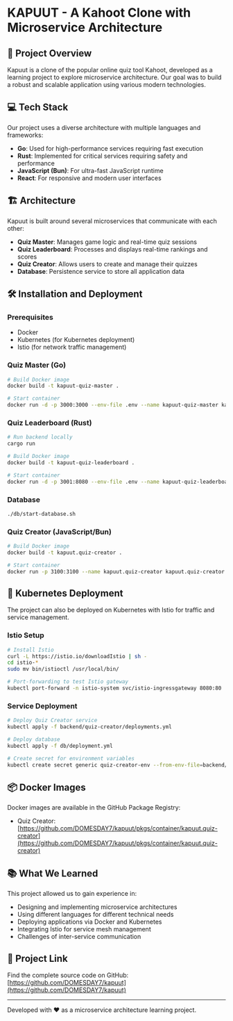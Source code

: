 # KAPUUT - A Kahoot Clone with Microservice Architecture

## 🚀 Project Overview

Kapuut is a clone of the popular online quiz tool Kahoot, developed as a learning project to explore microservice architecture. Our goal was to build a robust and scalable application using various modern technologies.

## 💻 Tech Stack

Our project uses a diverse architecture with multiple languages and frameworks:

- **Go**: Used for high-performance services requiring fast execution
- **Rust**: Implemented for critical services requiring safety and performance
- **JavaScript (Bun)**: For ultra-fast JavaScript runtime
- **React**: For responsive and modern user interfaces

## 🏗️ Architecture

Kapuut is built around several microservices that communicate with each other:

- **Quiz Master**: Manages game logic and real-time quiz sessions
- **Quiz Leaderboard**: Processes and displays real-time rankings and scores
- **Quiz Creator**: Allows users to create and manage their quizzes
- **Database**: Persistence service to store all application data

## 🛠️ Installation and Deployment

### Prerequisites
- Docker
- Kubernetes (for Kubernetes deployment)
- Istio (for network traffic management)

### Quiz Master (Go)

```bash
# Build Docker image
docker build -t kapuut-quiz-master .

# Start container
docker run -d -p 3000:3000 --env-file .env --name kapuut-quiz-master kapuut-quiz-master
```

### Quiz Leaderboard (Rust)

```bash
# Run backend locally
cargo run

# Build Docker image
docker build -t kapuut-quiz-leaderboard .

# Start container
docker run -d -p 3001:8080 --env-file .env --name kapuut-quiz-leaderboard kapuut-quiz-leaderboard
```

### Database

```bash
./db/start-database.sh
```

### Quiz Creator (JavaScript/Bun)

```bash
# Build Docker image
docker build -t kapuut.quiz-creator .

# Start container
docker run -p 3100:3100 --name kapuut.quiz-creator kapuut.quiz-creator
```

## 🚢 Kubernetes Deployment

The project can also be deployed on Kubernetes with Istio for traffic and service management.

### Istio Setup

```bash
# Install Istio
curl -L https://istio.io/downloadIstio | sh -
cd istio-*
sudo mv bin/istioctl /usr/local/bin/

# Port-forwarding to test Istio gateway
kubectl port-forward -n istio-system svc/istio-ingressgateway 8080:80
```

### Service Deployment

```bash
# Deploy Quiz Creator service
kubectl apply -f backend/quiz-creator/deployments.yml

# Deploy database
kubectl apply -f db/deployment.yml

# Create secret for environment variables
kubectl create secret generic quiz-creator-env --from-env-file=backend/quiz-creator/.env
```

## 📦 Docker Images

Docker images are available in the GitHub Package Registry:
- Quiz Creator: [https://github.com/DOMESDAY7/kapuut/pkgs/container/kapuut.quiz-creator](https://github.com/DOMESDAY7/kapuut/pkgs/container/kapuut.quiz-creator)

## 📚 What We Learned

This project allowed us to gain experience in:
- Designing and implementing microservice architectures
- Using different languages for different technical needs
- Deploying applications via Docker and Kubernetes
- Integrating Istio for service mesh management
- Challenges of inter-service communication

## 🔗 Project Link

Find the complete source code on GitHub: [https://github.com/DOMESDAY7/kapuut](https://github.com/DOMESDAY7/kapuut)

---

Developed with ❤️ as a microservice architecture learning project.
